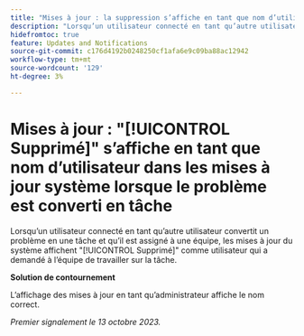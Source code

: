 ```yaml
---
title: "Mises à jour : la suppression s’affiche en tant que nom d’utilisateur dans les mises à jour système lorsque le problème est converti en tâche"
description: "Lorsqu’un utilisateur connecté en tant qu’autre utilisateur convertit un problème en une tâche, et que le problème est assigné à une équipe, les mises à jour du système indiquent Supprimé comme l’utilisateur qui a demandé à l’équipe de travailler sur la tâche."
hidefromtoc: true
feature: Updates and Notifications
source-git-commit: c176d4192b0248250cf1afa6e9c09ba88ac12942
workflow-type: tm+mt
source-wordcount: '129'
ht-degree: 3%

---
```



# Mises à jour : &quot;[!UICONTROL Supprimé]&quot; s’affiche en tant que nom d’utilisateur dans les mises à jour système lorsque le problème est converti en tâche

Lorsqu’un utilisateur connecté en tant qu’autre utilisateur convertit un problème en une tâche et qu’il est assigné à une équipe, les mises à jour du système affichent &quot;[!UICONTROL Supprimé]&quot; comme utilisateur qui a demandé à l’équipe de travailler sur la tâche.

**Solution de contournement**

L’affichage des mises à jour en tant qu’administrateur affiche le nom correct.

_Premier signalement le 13 octobre 2023._
